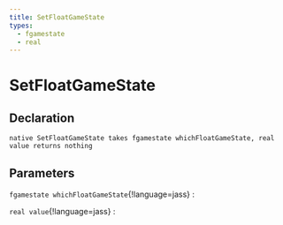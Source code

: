 ```yaml
---
title: SetFloatGameState
types:
  - fgamestate
  - real
---
```


# SetFloatGameState

## Declaration

```jass
native SetFloatGameState takes fgamestate whichFloatGameState, real value returns nothing
```

## Parameters
`fgamestate whichFloatGameState`{!language=jass}
: 

`real value`{!language=jass}
: 
